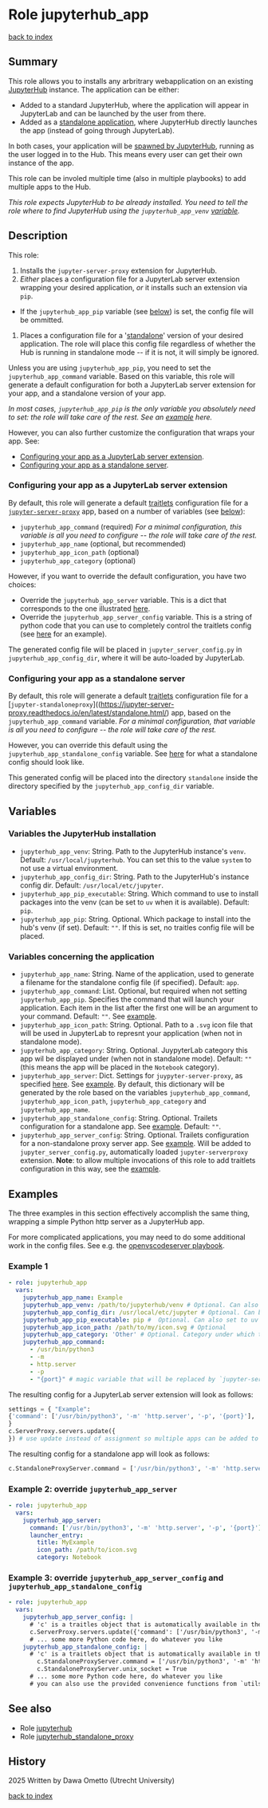 # Role jupyterhub_app
[back to index](../index.md#Roles)

## Summary

This role allows you to installs any arbritrary webapplication on an existing [JupyterHub](./jupyterhub.md) instance. The application can be either:

- Added to a standard JupyterHub, where the application will appear in JupyterLab and can be launched by the user from there.
- Added as a [standalone application](./jupyterhub_standalone_proxy.md), where JupyterHub directly launches the app (instead of going through JupyterLab).

In both cases, your application will be [spawned by JupyterHub](./jupyterhub.md#authentication-and-authorization), running as the user logged in to the Hub. This means every user can get their own instance of the app.

This role can be involed multiple time (also in multiple playbooks) to add multiple apps to the Hub.

*This role expects JupyterHub to be already installed. You need to tell the role where to find JupyterHub using the `jupyterhub_app_venv` [variable](#variables).*

## Description

This role:

1. Installs the `jupyter-server-proxy` extension for JupyterHub.
1. *Either* places a configuration file for a JupyterLab server extension wrapping your desired application, *or* it installs such an extension via `pip`.
  - If the `jupyterhub_app_pip` variable (see [below](#variables)) is set, the config file will be ommitted.
1. Places a configuration file for a '[standalone](./jupyterhub_standalone_proxy.md)' version of your desired application. The role will place this config file regardless of whether the Hub is running in standalone mode -- if it is not, it will simply be ignored.

Unless you are using `jupyterhub_app_pip`, you need to set the `jupyterhub_app_command` variable. Based on this variable, this role will generate a default configuration for both a JupyterLab server extension for your app, and a standalone version of your app.

*In most cases, `jupyterhub_app_pip` is the only variable you absolutely need to set: the role will take care of the rest. See an [example](#example-1) here.*

However, you can also further customize the configuration that wraps your app. See:

- [Configuring your app as a JupyterLab server extension](#configuring-your-app-as-a-jupyterlab-server-extension).
- [Configuring your app as a standalone server](#configuring-your-app-as-a-standalone-server).

### Configuring your app as a JupyterLab server extension

By default, this role will generate a default [traitlets](https://jupyter-server-proxy.readthedocs.io/en/latest/server-process.html#specifying-config-via-traitlets) configuration file for a [`jupyter-server-proxy`](https://jupyter-server-proxy.readthedocs.io/) app, based on a number of variables (see [below](#variables)):

- `jupyterhub_app_command` (required) *For a minimal configuration, this variable is all you need to configure -- the role will take care of the rest.*
- `jupyterhub_app_name` (optional, but recommended)
- `jupyterhub_app_icon_path` (optional)
- `jupyterhub_app_category` (optional)

However, if you want to override the default configuration, you have two choices:

- Override the `jupyterhub_app_server` variable. This is a dict that corresponds to the one illustrated [here](https://jupyter-server-proxy.readthedocs.io/en/latest/server-process.html#server-process-options).
- Override the `jupyterhub_app_server_config` variable. This is a string of python code that you can use to completely control the traitlets config (see [here](https://jupyter-server-proxy.readthedocs.io/en/latest/server-process.html#specifying-config-via-traitlets) for an example).

The generated config file will be placed in `jupyter_server_config.py` in `jupyterhub_app_config_dir`, where it will be auto-loaded by JupyterLab.

### Configuring your app as a standalone server

By default, this role will generate a default [traitlets](https://jupyter-server-proxy.readthedocs.io/en/latest/standalone.html#configuration-via-traitlets) configuration file for a [`jupyter-standaloneproxy`]((https://jupyter-server-proxy.readthedocs.io/en/latest/standalone.html/) app, based on the `jupyterhub_app_command` variable. *For a minimal configuration, that variable is all you need to configure -- the role will take care of the rest.*

However, you can override this default using the `jupyterhub_app_standalone_config` variable. See [here](./jupyterhub_standalone_proxy.md#configuration-option-2) for what a standalone config should look like.

This generated config will be placed into the directory `standalone` inside the directory specified by the `jupyterhub_app_config_dir` variable.

## Variables

### Variables the JupyterHub installation

- `jupyterhub_app_venv`: String. Path to the JupyterHub instance's `venv`. Default: `/usr/local/jupyterhub`. You can set this to the value `system` to not use a virtual environment.
- `jupyterhub_app_config_dir`: String. Path to the JupyterHub's instance config dir. Default: `/usr/local/etc/jupyter`.
- `jupyterhub_app_pip_executable`: String. Which command to use to install packages into the venv (can be set to `uv` when it is available). Default: `pip`.
- `jupyterhub_app_pip`: String. Optional. Which package to install into the hub's venv (if set). Default: `""`. If this is set, no traitles config file will be placed.

### Variables concerning the application

- `jupyterhub_app_name`: String. Name of the application, used to generate a filename for the standalone config file (if specified). Default: `app`.
- `jupyterhub_app_command`: List. Optional, but required when not setting `jupyterhub_app_pip`. Specifies the command that will launch your application. Each item in the list after the first one will be an argument to your command. Default: `""`. See [example](#example-1).
- `jupyterhub_app_icon_path`: String. Optional. Path to a `.svg` icon file that will be used in JupyterLab to represnt your application (when not in standalone mode).
- `jupyterhub_app_category`: String. Optional. JuypyterLab category this app wil be displayed under (when not in standalone mode). Default: `""` (this means the app will be placed in the `Notebook` category).
- `jupyterhub_app_server`: Dict. Settings for `juypyter-server-proxy`, as specified [here](https://jupyter-server-proxy.readthedocs.io/en/latest/server-process.html#server-process-options). See [example](#example-2-override-jupyterhub_app_server). By default, this dictionary will be generated by the role based on the variables `jupyterhub_app_command`, `jupyterhub_app_icon_path`, `jupyterhub_app_category` and `jupyterhub_app_name`.
- `jupyterhub_app_standalone_config`: String. Optional. Trailets configuration for a standalone app. See [example](#example-3-override-jupyterhub_app_server_config-and-jupyterhub_app_standalone_config). Default: `""`.
- `jupyterhub_app_server_config`: String. Optional. Trailets configuration for a non-standalone proxy server app. See [example](#example-2-override-jupyterhub_app_server). Will be added to `jupyter_server_config.py`, automatically loaded `jupyter-serverproxy` extension. **Note**: to allow multiple invocations of this role to add traitlets configuration in this way, see the [example](#jupyterhub_app_server_config).

## Examples

The three examples in this section effectively accomplish the same thing, wrapping a simple Python http server as a JupyterHub app.

For more complicated applications, you may need to do some additional work in the config files. See e.g. the [openvscodeserver playbook](../../playbooks/openvscodeserver.yml).

### Example 1

```yaml
- role: jupyterhub_app
  vars:
    jupyterhub_app_name: Example
    jupyterhub_app_venv: /path/to/jupyterhub/venv # Optional. Can also be set to 'system'
    jupyterhub_app_config_dir: /usr/local/etc/jupyter # Optional. Can be any path in which JupyterHub looks for config files.
    jupyterhub_app_pip_executable: pip #  Optional. Can also set to uv if it's available, for better performance.
    jupyterhub_app_icon_path: /path/to/my/icon.svg # Optional
    jupyterhub_app_category: 'Other' # Optional. Category under which the app will be displayed in JupyterLab
    jupyterhub_app_command:
      - /usr/bin/python3
      - -m
      - http.server
      - -p
      - "{port}" # magic variable that will be replaced by `jupyter-server-proxy` with the port on which the Hub will spawn the instance. See: https://jupyter-server-proxy.readthedocs.io/en/latest/server-process.html#server-process-options
```

The resulting config for a JupyterLab server extension will look as follows:

```python
settings = { "Example":
{'command': ['/usr/bin/python3', '-m' 'http.server', '-p', '{port}'], 'launcher_entry': {'icon_path': '/path/to/my/icon.svg', 'category': 'Other'}
}
c.ServerProxy.servers.update({
}) # use update instead of assignment so multiple apps can be added to the config.
```

The resulting config for a standalone app will look as follows:

```python
c.StandaloneProxyServer.command = ['/usr/bin/python3', '-m' 'http.server', '-p', '{port}']
```

### Example 2: override `jupyterhub_app_server`

```yaml
- role: jupyterhub_app
  vars:
    jupyterhub_app_server:
      command: ['/usr/bin/python3', '-m' 'http.server', '-p', '{port}']
      launcher_entry:
        title: MyExample
        icon_path: /path/to/icon.svg
        category: Notebook
```

### Example 3: override `jupyterhub_app_server_config` and `jupyterhub_app_standalone_config`

```yaml
- role: jupyterhub_app
  vars:
    jupyterhub_app_server_config: |
      # 'c' is a traitles object that is automatically available in the config file
      c.ServerProxy.servers.update({'command': ['/usr/bin/python3', '-m' 'http.server', '-p', '{port}']})
      # ... some more Python code here, do whatever you like
    jupyterhub_app_standalone_config: |
      # 'c' is a traitlets object that is automatically available in the config file
        c.StandaloneProxyServer.command = ['/usr/bin/python3', '-m' 'http.server', '-p', '{unix_socket}']
        c.StandaloneProxyServer.unix_socket = True
      # ... some more Python code here, do whatever you like
      # you can also use the provided convenience functions from `utils.py` here, see the docs for the jupyterhub_standalone_proxy role.
```

## See also

- Role [jupyterhub](./jupyterhub.md)
- Role [jupyterhub_standalone_proxy](./jupyterhub_standalone_proxy.md)

## History
2025 Written by Dawa Ometto (Utrecht University)

[back to index](../index.md#Roles)
